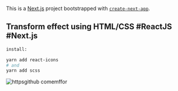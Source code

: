 This is a [Next.js](https://nextjs.org/) project bootstrapped with [`create-next-app`](https://github.com/vercel/next.js/tree/canary/packages/create-next-app).

## Transform effect using HTML/CSS #ReactJS #Next.js

```bash
install:

yarn add react-icons
# and
yarn add scss

```

![httpsgithub comemffor](https://user-images.githubusercontent.com/98027423/162467113-cedc6cf2-dfba-4824-8e31-1e3b0dcaa787.gif)
